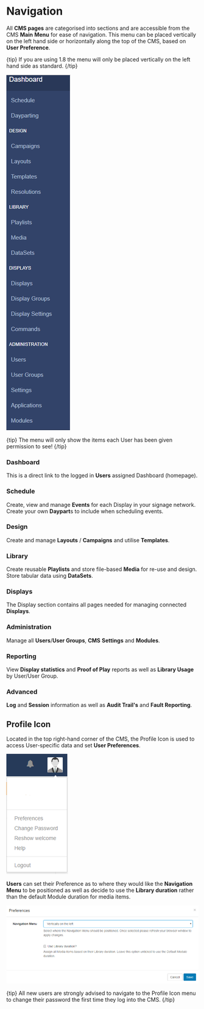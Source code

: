 <!--toc=tour-->

# Navigation

All **CMS pages** are categorised into sections and are accessible from the CMS **Main** **Menu** for ease of navigation. This menu can be placed vertically on the left hand side or horizontally along the top of the CMS, based on **User Preference**.

{tip}
If you are using 1.8 the menu will only be placed vertically on the left hand side as standard.
{/tip}



![CMS Main Menu](img/tour_cms_menu.png)

{tip}
The menu will only show the items each User has been given permission to see!
{/tip}

### Dashboard

This is a direct link to the logged in **Users** assigned Dashboard (homepage). 

### Schedule

Create, view and manage **Events** for each Display in your signage network. Create your own **Daypart**s to include when scheduling events.

### Design

Create and manage **Layouts** / **Campaigns** and utilise **Templates**.

### Library

Create reusable **Playlists** and store file-based **Media** for re-use and design. Store tabular data using **DataSets**.

### Displays

The Display section contains all pages needed for managing connected **Displays**.

### Administration

Manage all **Users**/**User Groups**, **CMS** **Settings** and **Modules**.

### Reporting

View **Display statistics** and **Proof of Play** reports as well as **Library Usage** by User/User Group.

### Advanced

**Log** and **Session** information as well as **Audit Trail's** and **Fault Reporting**.



## Profile Icon

Located in the top right-hand corner of the CMS,  the Profile Icon is used to access User-specific data and set **User Preferences**.

![CMS Profile Icon](img/tour_cms_profile_icon.png)

**Users** can set their Preference as to where they would like the **Navigation Menu** to be positioned as well as decide to use the **Library duration** rather than the default Module duration for media items.

![User Preferences](img/v2_tour_user_preferences.png)



{tip}
All new users are strongly advised to navigate to the Profile Icon menu to change their password the first time they log into the CMS.
{/tip}